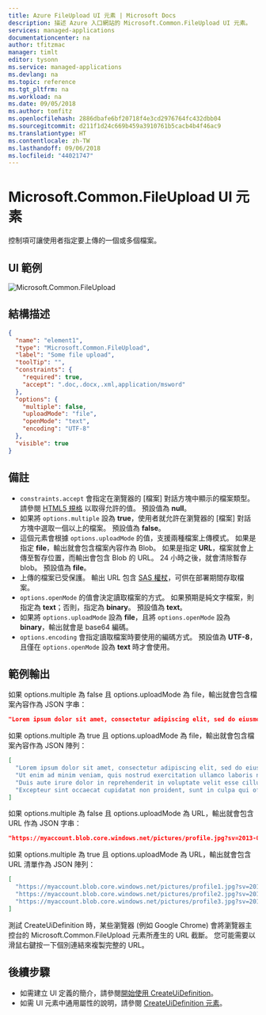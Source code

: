```yaml
---
title: Azure FileUpload UI 元素 | Microsoft Docs
description: 描述 Azure 入口網站的 Microsoft.Common.FileUpload UI 元素。
services: managed-applications
documentationcenter: na
author: tfitzmac
manager: timlt
editor: tysonn
ms.service: managed-applications
ms.devlang: na
ms.topic: reference
ms.tgt_pltfrm: na
ms.workload: na
ms.date: 09/05/2018
ms.author: tomfitz
ms.openlocfilehash: 2886dbafe6bf20718f4e3cd2976764fc432dbb04
ms.sourcegitcommit: d211f1d24c669b459a3910761b5cacb4b4f46ac9
ms.translationtype: HT
ms.contentlocale: zh-TW
ms.lasthandoff: 09/06/2018
ms.locfileid: "44021747"
---
```

# <a name="microsoftcommonfileupload-ui-element"></a>Microsoft.Common.FileUpload UI 元素
控制項可讓使用者指定要上傳的一個或多個檔案。

## <a name="ui-sample"></a>UI 範例
![Microsoft.Common.FileUpload](./media/managed-application-elements/microsoft.common.fileupload.png)

## <a name="schema"></a>結構描述
```json
{
  "name": "element1",
  "type": "Microsoft.Common.FileUpload",
  "label": "Some file upload",
  "toolTip": "",
  "constraints": {
    "required": true,
    "accept": ".doc,.docx,.xml,application/msword"
  },
  "options": {
    "multiple": false,
    "uploadMode": "file",
    "openMode": "text",
    "encoding": "UTF-8"
  },
  "visible": true
}
```

## <a name="remarks"></a>備註
- `constraints.accept` 會指定在瀏覽器的 [檔案] 對話方塊中顯示的檔案類型。 請參閱 [HTML5 規格](http://www.w3.org/TR/html5/forms.html#attr-input-accept) 以取得允許的值。 預設值為 **null**。
- 如果將 `options.multiple` 設為 **true**，使用者就允許在瀏覽器的 [檔案] 對話方塊中選取一個以上的檔案。 預設值為 **false**。
- 這個元素會根據 `options.uploadMode` 的值，支援兩種檔案上傳模式。 如果是指定 **file**，輸出就會包含檔案內容作為 Blob。 如果是指定 **URL**，檔案就會上傳至暫存位置，而輸出會包含 Blob 的 URL。 24 小時之後，就會清除暫存 blob。 預設值為 **file**。
- 上傳的檔案已受保護。 輸出 URL 包含 [SAS 權杖](../storage/common/storage-dotnet-shared-access-signature-part-1.md?toc=%2fazure%2fstorage%2fblobs%2ftoc.json)，可供在部署期間存取檔案。
- `options.openMode` 的值會決定讀取檔案的方式。 如果預期是純文字檔案，則指定為 **text**；否則，指定為 **binary**。 預設值為 **text**。
- 如果將 `options.uploadMode` 設為 **file**，且將 `options.openMode` 設為 **binary**，輸出就會是 base64 編碼。
- `options.encoding` 會指定讀取檔案時要使用的編碼方式。 預設值為 **UTF-8**，且僅在 `options.openMode` 設為 **text** 時才會使用。

## <a name="sample-output"></a>範例輸出
如果 options.multiple 為 false 且 options.uploadMode 為 file，輸出就會包含檔案內容作為 JSON 字串：

```json
"Lorem ipsum dolor sit amet, consectetur adipiscing elit, sed do eiusmod tempor incididunt ut labore et dolore magna aliqua."
```

如果 options.multiple 為 true 且 options.uploadMode 為 file，輸出就會包含檔案內容作為 JSON 陣列：

```json
[
  "Lorem ipsum dolor sit amet, consectetur adipiscing elit, sed do eiusmod tempor incididunt ut labore et dolore magna aliqua.",
  "Ut enim ad minim veniam, quis nostrud exercitation ullamco laboris nisi ut aliquip ex ea commodo consequat.",
  "Duis aute irure dolor in reprehenderit in voluptate velit esse cillum dolore eu fugiat nulla pariatur.",
  "Excepteur sint occaecat cupidatat non proident, sunt in culpa qui officia deserunt mollit anim id est laborum."
]
```

如果 options.multiple 為 false 且 options.uploadMode 為 URL，輸出就會包含 URL 作為 JSON 字串：

```json
"https://myaccount.blob.core.windows.net/pictures/profile.jpg?sv=2013-08-15&st=2013-08-16&se=2013-08-17&sr=c&sp=r&rscd=file;%20attachment&rsct=binary &sig=YWJjZGVmZw%3d%3d&sig=a39%2BYozJhGp6miujGymjRpN8tsrQfLo9Z3i8IRyIpnQ%3d"
```

如果 options.multiple 為 true 且 options.uploadMode 為 URL，輸出就會包含 URL 清單作為 JSON 陣列：
```json
[
  "https://myaccount.blob.core.windows.net/pictures/profile1.jpg?sv=2013-08-15&st=2013-08-16&se=2013-08-17&sr=c&sp=r&rscd=file;%20attachment&rsct=binary &sig=YWJjZGVmZw%3d%3d&sig=a39%2BYozJhGp6miujGymjRpN8tsrQfLo9Z3i8IRyIpnQ%3d",
  "https://myaccount.blob.core.windows.net/pictures/profile2.jpg?sv=2013-08-15&st=2013-08-16&se=2013-08-17&sr=c&sp=r&rscd=file;%20attachment&rsct=binary &sig=YWJjZGVmZw%3d%3d&sig=a39%2BYozJhGp6miujGymjRpN8tsrQfLo9Z3i8IRyIpnQ%3d",
  "https://myaccount.blob.core.windows.net/pictures/profile3.jpg?sv=2013-08-15&st=2013-08-16&se=2013-08-17&sr=c&sp=r&rscd=file;%20attachment&rsct=binary &sig=YWJjZGVmZw%3d%3d&sig=a39%2BYozJhGp6miujGymjRpN8tsrQfLo9Z3i8IRyIpnQ%3d"
]
```

測試 CreateUiDefinition 時，某些瀏覽器 (例如 Google Chrome) 會將瀏覽器主控台的 Microsoft.Common.FileUpload 元素所產生的 URL 截斷。 您可能需要以滑鼠右鍵按一下個別連結來複製完整的 URL。


## <a name="next-steps"></a>後續步驟
* 如需建立 UI 定義的簡介，請參閱[開始使用 CreateUiDefinition](create-uidefinition-overview.md)。
* 如需 UI 元素中通用屬性的說明，請參閱 [CreateUiDefinition 元素](create-uidefinition-elements.md)。
